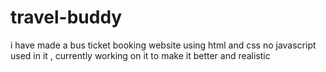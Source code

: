 # travel-buddy

i have made a bus ticket booking website
using html and css no javascript used in 
it , currently working on it
to make it better and realistic
